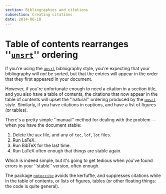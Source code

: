 ```yaml
---
section: Bibliographies and citations
subsection: Creating citations
date: 2014-06-10
---
```


# Table of contents rearranges ''[`unsrt`](https://ctan.org/pkg/unsrt)'' ordering

If you're using the [`unsrt`](https://ctan.org/pkg/unsrt) bibliography style, you're
expecting that your bibliography will _not_ be sorted, but that
the entries will appear in the order that they first appeared in your
document.

However, if you're unfortunate enough to need a citation in a section
title, and you also have a table of contents, the citations that now
appear in the table of contents will upset the ''natural'' ordering
produced by the [`unsrt`](https://ctan.org/pkg/unsrt) style.  Similarly, if you have
citations in captions, and have a list of figures (or tables).

There's a pretty simple ''manual'' method for dealing with the
problem&nbsp;&mdash; when you have the document stable:
  

1.  Delete the `aux` file, and any of `toc`,
    `lof`, `lot` files.
2.  Run LaTeX.
3.  Run BibTeX for the last time.
4.  Run LaTeX often enough that things are stable again.

Which is indeed simple, but it's going to get tedious when you've
found errors in your ''stable'' version, often enough.

The package [`notoccite`](https://ctan.org/pkg/notoccite) avoids the kerfuffle, and suppresses
citations while in the table of contents, or lists of figures, tables
(or other floating things: the code is quite general).

